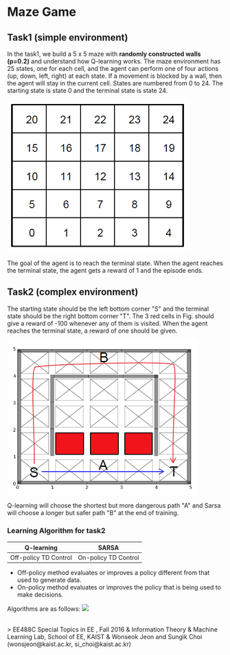 # Maze Game

## Task1 (simple environment)
In the task1, we build a 5 x 5 maze with **randomly constructed walls (p=0.2)** and understand how Q-learning works. The maze environment has 25 states, one for each cell, and the agent can perform one of four actions (up, down, left, right) at each state. If a movement is blocked by a wall, then the agent will stay in the current cell. States are numbered from 0 to 24. The starting state is state 0 and the terminal state is state 24. 

![](./image/maze_environment.PNG)

The goal of the agent is to reach the terminal state. When the agent reaches the terminal state, the agent gets a reward of 1 and the episode ends.


## Task2 (complex environment)
The starting state should be the left bottom corner "S" and the terminal state should be the right bottom corner "T". The 3 red cells in Fig. should give a reward of -100 whenever any of them is visited. When the agent reaches the terminal state, a reward of one should be given.

![](./image/maze_environment_task2.PNG)

Q-learning will choose the shortest but more dangerous path "A" and Sarsa will choose a longer but safer path "B" at the end of training.

### Learning Algorithm for task2

Q-learning | SARSA
-----------|---------
Off-policy TD Control | On-policy TD Control

* Off-policy method evaluates or improves a policy different from that used to generate data.
* On-policy method evaluates or improves the policy that is being used to make decisions.

Algorithms are as follows: 
![](https://docs.google.com/drawings/d/e/2PACX-1vSgamZfWbHVk28wnZvfCrBjJuTN8imWkq7mmhAJYaAMV_wIhVDq6n8nfU44bFsdWffYkhvrhqliUHyH/pub?w=1440&h=1080)


<br>
> EE488C Special Topics in EE <Deep Learning and AlphaGo>, Fall 2016 & Information Theory & Machine Learning Lab, School of EE, KAIST
& Wonseok Jeon and Sungik Choi (wonsjeon@kaist.ac.kr, si_choi@kaist.ac.kr)
